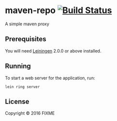 # maven-repo [![Build Status](https://travis-ci.org/boogie666/maven-proxy.svg?branch=master)](https://travis-ci.org/boogie666/maven-proxy)

A simple maven proxy


## Prerequisites

You will need [Leiningen][] 2.0.0 or above installed.

[leiningen]: https://github.com/technomancy/leiningen

## Running

To start a web server for the application, run:

    lein ring server

## License

Copyright © 2016 FIXME
